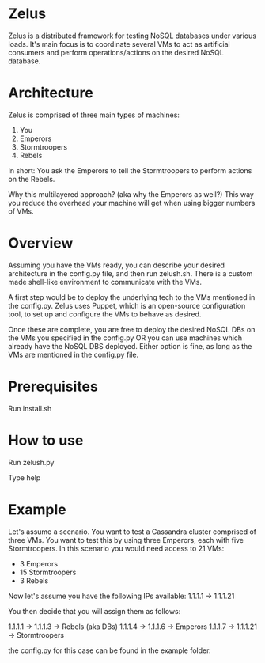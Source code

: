 # Zelus

Zelus is a distributed framework for testing NoSQL databases under various loads. It's main focus is to coordinate several VMs to act as artificial consumers and perform operations/actions on the desired NoSQL database.

# Architecture

Zelus is comprised of three main types of machines:

1. You
2. Emperors
3. Stormtroopers
4. Rebels

In short: You ask the Emperors to tell the Stormtroopers to perform actions on the Rebels.

Why this multilayered approach? (aka why the Emperors as well?)
This way you reduce the overhead your machine will get when using bigger numbers of VMs.

# Overview 

Assuming you have the VMs ready, you can describe your desired architecture in the config.py file, and then run zelush.sh. There is a custom made shell-like environment to communicate with the VMs. 

A first step would be to deploy the underlying tech to the VMs mentioned in the config.py. Zelus uses Puppet, which is an open-source configuration tool, to set up and configure the VMs to behave as desired.

Once these are complete, you are free to deploy the desired NoSQL DBs on the VMs you specified in the config.py OR you can use machines which already have the NoSQL DBS deployed. Either option is fine, as long as the VMs are mentioned in the config.py file.

# Prerequisites

Run install.sh

# How to use

Run zelush.py

Type help

# Example

Let's assume a scenario. You want to test a Cassandra cluster comprised of three VMs. You want to test this by using three Emperors, each with five Stormtroopers. In this scenario you would need access to 21 VMs:
- 3 Emperors
- 15 Stormtroopers
- 3 Rebels

Now let's assume you have the following IPs available: 1.1.1.1 -> 1.1.1.21

You then decide that you will assign them as follows:

1.1.1.1 -> 1.1.1.3  -> Rebels (aka DBs)
1.1.1.4 -> 1.1.1.6  -> Emperors
1.1.1.7 -> 1.1.1.21 -> Stormtroopers

the config.py for this case can be found in the example folder.
